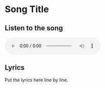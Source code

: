 # Song Title

## Listen to the song

<audio controls><source src="https://github.com/kaldan007/ngariluyang/blob/main/docs/categories/category_01/001/001.mp3?raw=true" type="audio/mpeg"></audio>

## Lyrics

Put the lyrics here line by line.
